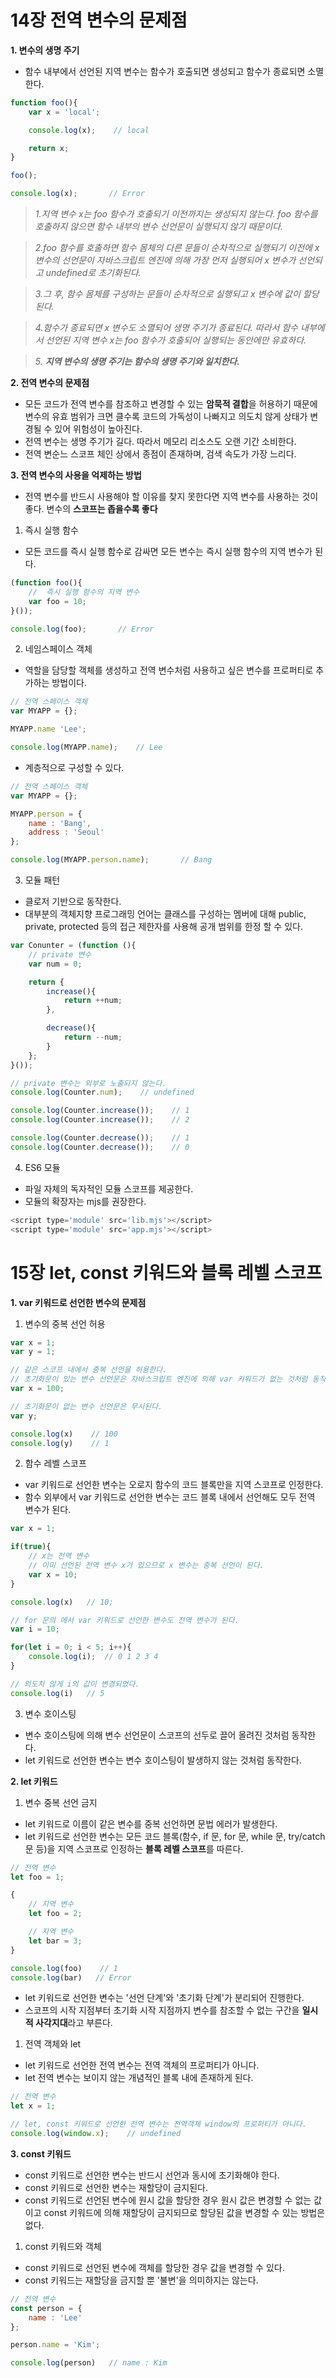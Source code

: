 # 14장 전역 변수의 문제점
**1. 변수의 생명 주기**
+ 함수 내부에서 선언된 지역 변수는 함수가 호출되면 생성되고 함수가 종료되면 소멸한다.
```javascript
function foo(){
    var x = 'local';

    console.log(x);    // local

    return x;
}

foo();

console.log(x);       // Error
```

> _1.지역 변수 x는 foo 함수가 호출되기 이전까지는 생성되지 않는다. foo 함수를 호출하지 않으면 함수 내부의 변수 선언문이 실행되지 않기 때문이다._   

> _2.foo 함수를 호출하면 함수 몸체의 다른 문들이 순차적으로 실행되기 이전에 x 변수의 선언문이 자바스크립트 엔진에 의해 가장 먼저 실행되어 x 변수가 선언되고 undefined로 초기화된다._   
   
> _3.그 후, 함수 몸체를 구성하는 문들이 순차적으로 실행되고 x 변수에 값이 할당된다._   
   
> _4.함수가 종료되면 x 변수도 소멸되어 생명 주기가 종료된다. 따라서 함수 내부에서 선언된 지역 변수 x는 foo 함수가 호출되어 실행되는 동안에만 유효하다._   
   
> _5. **지역 변수의 생명 주기는 함수의 생명 주기와 일치한다.**_   


**2. 전역 변수의 문제점**
+ 모든 코드가 전역 변수를 참조하고 변경할 수 있는 **암묵적 결합**을 허용하기 때문에 변수의 유효 범위가 크면 클수록 코드의 가독성이 나빠지고 의도치 않게 상태가 변경될 수 있어 위험성이 높아진다.
+ 전역 변수는 생명 주기가 길다. 따라서 메모리 리소스도 오랜 기간 소비한다.
+ 전역 변순느 스코프 체인 상에서 종점이 존재하며, 검색 속도가 가장 느리다.


**3. 전역 변수의 사용을 억제하는 방법**
+ 전역 변수를 반드시 사용해야 할 이유를 찾지 못한다면 지역 변수를 사용하는 것이 좋다. 변수의 **스코프는 좁을수록 좋다**


1. 즉시 실행 함수
+ 모든 코드를 즉시 실행 함수로 감싸면 모든 변수는 즉시 실행 함수의 지역 변수가 된다.
```javascript
(function foo(){
    //  즉시 실행 함수의 지역 변수
    var foo = 10;
}());

console.log(foo);       // Error
```

2. 네임스페이스 객체
+ 역할을 담당할 객체를 생성하고 전역 변수처럼 사용하고 싶은 변수를 프로퍼티로 추가하는 방법이다.
```javascript
// 전역 스페이스 객체
var MYAPP = {};

MYAPP.name 'Lee';

console.log(MYAPP.name);    // Lee
```

+ 계층적으로 구성할 수 있다.
```javascript
// 전역 스페이스 객체
var MYAPP = {};

MYAPP.person = {
    name : 'Bang',
    address : 'Seoul'
};

console.log(MYAPP.person.name);       // Bang
```

3. 모듈 패턴
+ 클로저 기반으로 동작한다.
+ 대부분의 객체지향 프로그래밍 언어는 클래스를 구성하는 멤버에 대해 public, private, protected 등의 접근 제한자를 사용해 공개 범위를 한정 할 수 있다.
```javascript
var Conunter = (function (){
    // private 변수
    var num = 0;

    return {
        increase(){
            return ++num;
        },

        decrease(){
            return --num;
        }
    };
}());

// private 변수는 외부로 노출되지 않는다.
console.log(Counter.num);    // undefined

console.log(Counter.increase());    // 1
console.log(Counter.increase());    // 2

console.log(Counter.decrease());    // 1
console.log(Counter.decrease());    // 0
```

4. ES6 모듈
+ 파일 자체의 독자적인 모듈 스코프를 제공한다.
+ 모듈의 확장자는 mjs를 권장한다.
```javascript
<script type='module' src='lib.mjs'></script>
<script type='module' src='app.mjs'></script>
```



# 15장 let, const 키워드와 블록 레벨 스코프
**1. var 키워드로 선언한 변수의 문제점**
1. 변수의 중복 선언 허용
```javascript
var x = 1;
var y = 1;

// 같은 스코프 내에서 중복 선언을 허용한다.
// 초기화문이 있는 변수 선언문은 자바스크립트 엔진에 의해 var 키워드가 없는 것처럼 동작한다.
var x = 100;

// 초기화문이 없는 변수 선언문은 무시된다.
var y;

console.log(x)    // 100
console.log(y)    // 1
```

2. 함수 레벨 스코프
+ var 키워드로 선언한 변수는 오로지 함수의 코드 블록만을 지역 스코프로 인정한다.
+ 함수 외부에서 var 키워드로 선언한 변수는 코드 블록 내에서 선언해도 모두 전역 변수가 된다.
```javascript
var x = 1;

if(true){
    // x는 전역 변수
    // 이미 선언된 전역 변수 x가 있으므로 x 변수는 중복 선언이 된다.
    var x = 10;
}

console.log(x)   // 10;

// for 문의 에서 var 키워드로 선언한 변수도 전역 변수가 된다.
var i = 10;

for(let i = 0; i < 5; i++){
    console.log(i);  // 0 1 2 3 4
}

// 의도치 않게 i의 값이 변경되었다.
console.log(i)   // 5
```


3. 변수 호이스팅
+ 변수 호이스팅에 의해 변수 선언문이 스코프의 선두로 끌어 올려진 것처럼 동작한다.
+ let 키워드로 선언한 변수는 변수 호이스팅이 발생하지 않는 것처럼 동작한다.



**2. let 키워드**
1. 변수 중복 선언 금지
+ let 키워드로 이름이 같은 변수를 중복 선언하면 문법 에러가 발생한다.
+ let 키워드로 선언한 변수는 모든 코드 블록(함수, if 문, for 문, while 문, try/catch 문 등)을 지역 스코프로 인정하는 **블록 레벨 스코프**를 따른다.
```javascript
// 전역 변수
let foo = 1;

{
    // 지역 변수
    let foo = 2;

    // 지역 변수
    let bar = 3;
}

console.log(foo)    // 1
console.log(bar)   // Error
```

+ let 키워드로 선언한 변수는 '선언 단계'와 '초기화 단계'가 분리되어 진행한다.
+ 스코프의 시작 지점부터 초기화 시작 지점까지 변수를 참조할 수 없는 구간을 **일시적 사각지대**라고 부른다.

1. 전역 객체와 let
+ let 키워드로 선언한 전역 변수는 전역 객체의 프로퍼티가 아니다.
+ let 전역 변수는 보이지 않는 개념적인 블록 내에 존재하게 된다.
```javascript
// 전역 변수
let x = 1;

// let, const 키워드로 선언한 전역 변수는 전역객체 window의 프로퍼티가 아니다.
console.log(window.x);    // undefined
```


**3. const 키워드**
+ const 키워드로 선언한 변수는 반드시 선언과 동시에 초기화해야 한다.
+ const 키워드로 선언한 변수는 재할당이 금지된다.
+ const 키워드로 선언된 변수에 원시 값을 할당한 경우 원시 값은 변경할 수 없는 값이고 const 키워드에 의해 재할당이 금지되므로 할당된 값을 변경할 수 있는 방법은 없다.

1. const 키워드와 객체
+ const 키워드로 선언된 변수에 객체를 할당한 경우 값을 변경할 수 있다.
+ const 키워드는 재할당을 금지할 뿐 '불변'을 의미하지는 않는다.
```javascript
// 전역 변수
const person = {
    name : 'Lee'
};

person.name = 'Kim';

console.log(person)   // name : Kim
```